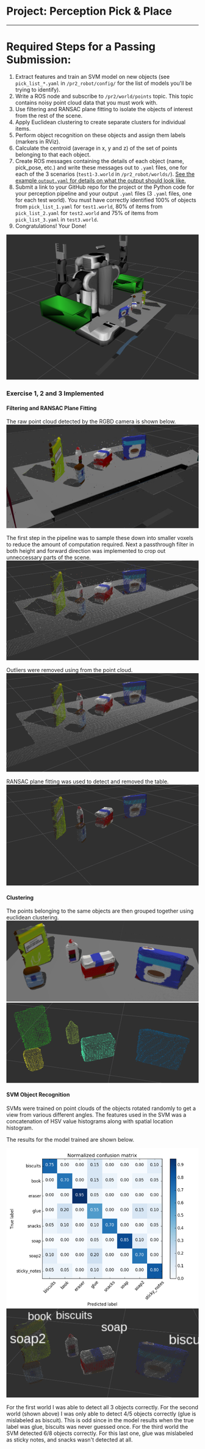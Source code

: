 # Project: Perception Pick & Place

---


# Required Steps for a Passing Submission:
1. Extract features and train an SVM model on new objects (see `pick_list_*.yaml` in `/pr2_robot/config/` for the list of models you'll be trying to identify). 
2. Write a ROS node and subscribe to `/pr2/world/points` topic. This topic contains noisy point cloud data that you must work with.
3. Use filtering and RANSAC plane fitting to isolate the objects of interest from the rest of the scene.
4. Apply Euclidean clustering to create separate clusters for individual items.
5. Perform object recognition on these objects and assign them labels (markers in RViz).
6. Calculate the centroid (average in x, y and z) of the set of points belonging to that each object.
7. Create ROS messages containing the details of each object (name, pick_pose, etc.) and write these messages out to `.yaml` files, one for each of the 3 scenarios (`test1-3.world` in `/pr2_robot/worlds/`).  [See the example `output.yaml` for details on what the output should look like.](https://github.com/udacity/RoboND-Perception-Project/blob/master/pr2_robot/config/output.yaml)  
8. Submit a link to your GitHub repo for the project or the Python code for your perception pipeline and your output `.yaml` files (3 `.yaml` files, one for each test world).  You must have correctly identified 100% of objects from `pick_list_1.yaml` for `test1.world`, 80% of items from `pick_list_2.yaml` for `test2.world` and 75% of items from `pick_list_3.yaml` in `test3.world`.
9. Congratulations!  Your Done!


[//]: # (Image References)

[first]: ./images/overall_scene.png
[image0]: ./images/raw_points.png
[image1]: ./images/voxel.png
[image2]: ./images/passthrough.png
[image3]: ./images/outlier.png
[image4]: ./images/RANSAC.png
[image5]: ./images/cluster1.png
[image6]: ./images/cluster2.png
[image7]: ./images/model.png
[image8]: ./images/predict.png

![Overall Scene][first]

### Exercise 1, 2 and 3 Implemented
#### Filtering and RANSAC Plane Fitting
The raw point cloud detected by the RGBD camera is shown below.
![Raw Points][image0]

The first step in the pipeline was to sample these down into smaller voxels to reduce the amount of computation required. Next a passthrough filter in both height and forward direction was implemented to crop out unneccessary parts of the scene.
![Passthrough][image2]

Outliers were removed using from the point cloud.
![Statistical Outlier Removal][image3]

RANSAC plane fitting was used to detect and removed the table.
![RANSAC][image4]

#### Clustering
The points belonging to the same objects are then grouped together using euclidean clustering.
![Original][image5]
![Clustered][image6] 

#### SVM Object Recognition
SVMs were trained on point clouds of the objects rotated randomly to get a view from various different angles. The features used in the SVM was a concatenation of HSV value histograms along with spatial location histogram.

The results for the model trained are shown below.

![Model][image7]
![Prediction][image8]

For the first world I was able to detect all 3 objects correctly. For the second world (shown above) I was only able to detect 4/5 objects correctly (glue is mislabeled as biscuit). This is odd since in the model results when the true label was glue, biscuits was never guessed once. For the third world the SVM detected 6/8 objects correctly. For this last one, glue was mislabeled as sticky notes, and snacks wasn't detected at all.
